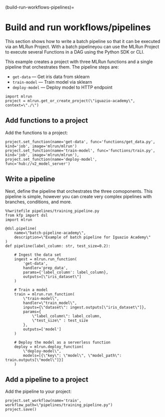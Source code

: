 (build-run-workflows-pipelines)=
# Build and run workflows/pipelines

This section shows how to write a batch pipeline so that it can be executed via an MLRun Project.
With a batch pipelineyou can use the MLRun Project to execute several Functions in a DAG using the Python SDK or CLI.

This example creates a project with three MLRun functions and a single pipeline that orchestrates them. The pipeline steps are:
- `get-data` &mdash; Get iris data from sklearn
- `train-model` &mdash; Train model via sklearn
- `deploy-model` &mdash; Deploy model to HTTP endpoint  

```
import mlrun
project = mlrun.get_or_create_project(\"iguazio-academy\", context=\"./\")
```

## Add functions to a project
   
Add the functions to a project:

```
project.set_function(name='get-data', func='functions/get_data.py', kind='job', image='mlrun/mlrun')
project.set_function(name='train-model', func='functions/train.py', kind='job', image='mlrun/mlrun'),
project.set_function(name='deploy-model', func='hub://v2_model_server')
```

## Write a pipeline

Next, define the pipeline that orchestrates the three comoponents. This pipeline is simple, however you can create very complex pipelines with branches, conditions, and more.

```
%%writefile pipelines/training_pipeline.py
from kfp import dsl
import mlrun

@dsl.pipeline(
    name=\"batch-pipeline-academy\",
    description=\"Example of batch pipeline for Iguazio Academy\"
)
def pipeline(label_column: str, test_size=0.2):
    
    # Ingest the data set
    ingest = mlrun.run_function(
        'get-data',
        handler='prep_data',
        params={'label_column': label_column},
        outputs=[\"iris_dataset\"]
    )
    
    # Train a model   
    train = mlrun.run_function(
        \"train-model\",
        handler=\"train_model\",
        inputs={\"dataset\": ingest.outputs[\"iris_dataset\"]},
        params={
            \"label_column\": label_column,
            \"test_size\" : test_size
        },
        outputs=['model']
    )
    
    # Deploy the model as a serverless function
    deploy = mlrun.deploy_function(
        \"deploy-model\",
        models=[{\"key\": \"model\", \"model_path\": train.outputs[\"model\"]}]
    )
```

## Add a pipeline to a project

Add the pipeline to your project:

```
project.set_workflow(name='train', workflow_path=\"pipelines/training_pipeline.py")
project.save()
``` 